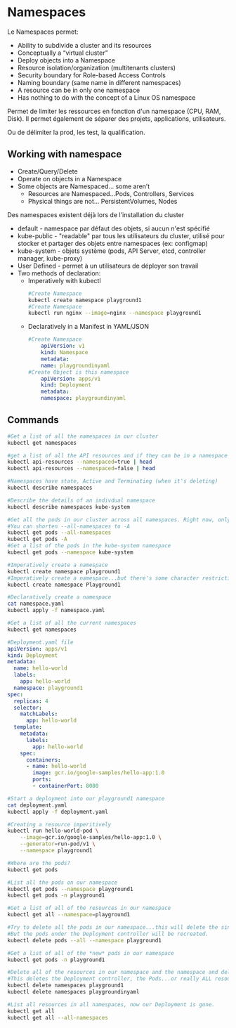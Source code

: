 # Namespaces
Le Namespaces permet:

* Ability to subdivide a cluster and its resources
* Conceptually a “virtual cluster”
* Deploy objects into a Namespace
* Resource isolation/organization (multitenants clusters)
* Security boundary for Role-based Access Controls
* Naming boundary (same name in different namespaces)
* A resource can be in only one namespace
* Has nothing to do with the concept of a Linux OS namespace

Permet de limiter les ressources en fonction d'un namespace (CPU, RAM, Disk). Il permet également de séparer des projets, applications, utilisateurs.

Ou de délimiter la prod, les test, la qualification.

## Working with namespace
* Create/Query/Delete
* Operate on objects in a Namespace
* Some objects are Namespaced... some aren’t
  * Resources are Namespaced...Pods, Controllers, Services
  * Physical things are not... PersistentVolumes, Nodes

Des namespaces existent déjà lors de l'installation du cluster
* default - namespace par défaut des objets, si aucun n'est spécifié
* kube-public - "readable" par tous les utilisateurs du cluster, utilisé pour stocker et partager des objets entre namespaces (ex: configmap)
* kube-system - objets système (pods, API Server, etcd, controller manager, kube-proxy)
* User Defined - permet à un utilisateurs de déployer son travail
* Two methods of declaration:
  * Imperatively with kubectl
    ```bash
    #Create Namespace
    kubectl create namespace playground1
    #Create Namespace
    kubectl run nginx --image=nginx --namespace playground1
    ```
  * Declaratively in a Manifest in YAML/JSON
    ```yaml
    #Create Namespace
        apiVersion: v1
        kind: Namespace
        metadata:
        name: playgroundinyaml
    #Create Object is this namespace
        apiVersion: apps/v1
        kind: Deployment
        metadata:
        namespace: playgroundinyaml
    ```

## Commands
```bash
#Get a list of all the namespaces in our cluster
kubectl get namespaces

#get a list of all the API resources and if they can be in a namespace
kubectl api-resources --namespaced=true | head
kubectl api-resources --namespaced=false | head

#Namespaces have state, Active and Terminating (when it's deleting)
kubectl describe namespaces

#Describe the details of an indivdual namespace
kubectl describe namespaces kube-system
```

```bash
#Get all the pods in our cluster across all namespaces. Right now, only system pods, no user workload.
#You can shorten --all-namespaces to -A
kubectl get pods --all-namespaces
kubectl get pods -A
#Get a list of the pods in the kube-system namespace
kubectl get pods --namespace kube-system
```

```bash
#Imperatively create a namespace
kubectl create namespace playground1
#Imperatively create a namespace...but there's some character restrictions. Lower case and only dashes. The regex is '[a-z0-9]([-a-z0-9]*[a-z0-9])?'
kubectl create namespace Playground1
```

```bash
#Declaratively create a namespace
cat namespace.yaml
kubectl apply -f namespace.yaml

#Get a list of all the current namespaces
kubectl get namespaces
```

```yaml
#Deployment.yaml file
apiVersion: apps/v1
kind: Deployment
metadata:
  name: hello-world
  labels:
    app: hello-world
  namespace: playground1
spec:
  replicas: 4
  selector:
    matchLabels:
      app: hello-world
  template:
    metadata:
      labels:
        app: hello-world
    spec:
      containers:
      - name: hello-world
        image: gcr.io/google-samples/hello-app:1.0
        ports:
        - containerPort: 8080
```

```bash
#Start a deployment into our playground1 namespace
cat deployment.yaml
kubectl apply -f deployment.yaml

#Creating a resource imperitively
kubectl run hello-world-pod \
    --image=gcr.io/google-samples/hello-app:1.0 \
    --generator=run-pod/v1 \
    --namespace playground1

#Where are the pods?
kubectl get pods

#List all the pods on our namespace
kubectl get pods --namespace playground1
kubectl get pods -n playground1

#Get a list of all of the resources in our namespace
kubectl get all --namespace=playground1
```

```bash
#Try to delete all the pods in our namespace...this will delete the single pod.
#But the pods under the Deployment controller will be recreated.
kubectl delete pods --all --namespace playground1

#Get a list of all of the *new* pods in our namespace
kubectl get pods -n playground1

#Delete all of the resources in our namespace and the namespace and delete our other created namespace.
#This deletes the Deployment controller, the Pods...or really ALL resources in the namespaces
kubectl delete namespaces playground1
kubectl delete namespaces playgroundinyaml

#List all resources in all namespaces, now our Deployment is gone.
kubectl get all
kubectl get all --all-namespaces
```

